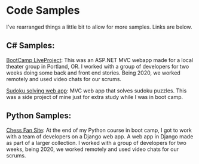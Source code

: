 # Code Samples

I've rearranged things a little bit to allow for more samples. Links are below.

## C# Samples:
[BootCamp LiveProject](ASPNET_MVC_App.md): This was an ASP.NET MVC webapp made for a local theater group in Portland, OR. I worked with a group of developers for two weeks doing some back and front end stories. Being 2020, we worked remotely and used video chats for our scrums.

[Sudoku solving web app](Sudoku_Solver.md): MVC web app that solves sudoku puzzles. This was a side project of mine just for extra study while I was in boot camp.


## Python Samples:

[Chess Fan Site](django_chessapp.md): At the end of my Python course in boot camp, I got to work with a team of developers on a Django web app. A web app in Django made as part of a larger collection. I worked with a group of developers for two weeks, being 2020, we worked remotely and used video chats for our scrums.

